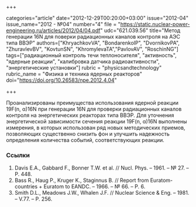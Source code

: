 +++

categories="article"
date="2012-12-29T00:20:00+03:00"
issue="2012-04"
issue_name="2012 - №04"
number="4"
file = "https://static.nuclear-power-engineering.ru/articles/2012/04/04.pdf"
udc="621.039.56"
title="Метод генерации 16N для поверки радиационных каналов контроля на АЭС типа ВВЭР"
authors=["KhryachkovVA", "BondarenkoIP", "DvornikovPA", "ZhuravlevBV", "KovtunSN", "KhromylevaTA","PavlovAV", "RoschinNG"]
tags=["радиационный контроль течи теплоносителя", "активность", "ядерные реакции", "калибровка датчика радиоактивности", "энергетические установки"]
rubric = "physicsandtechnology"
rubric_name = "Физика и техника ядерных реакторов"
doi="https://doi.org/10.26583/npe.2012.4.04"

+++

Проанализированы преимущества использования ядерной реакции 19F(n, α)16N при генерации 16N для проверки радиационных каналов контроля на энергетических реакторах типа ВВЭР. Для уточнения энергетической зависимости сечения реакции 19F(n, α)16N выполнены измерения, в которых использован ряд новых методических приемов, позволяющих существенно снизить фон и улучшить надежность определения количества событий, соответствующих реакции.

### Ссылки

1. Davis E.A., Gabbard F., Bonner T.W. et al. // Nucl. Phys. – 1961. – № 27. – P. 448.
2. Bass R., Haug P., Kruger K., Staginnus B. // Report from Euratom-countries + Euratom to EANDC. – 1966. – № 66. – P. 6.
3. Smith D.L., Meadows J.W., Whalen J.F. // Nuclear Science & Eng. – 1981. – V.77. – P. 256.
